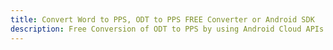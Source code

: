 ---title: Convert Word to PPS, ODT to PPS FREE Converter or Android SDKdescription: Free Conversion of ODT to PPS by using Android Cloud APIs & SDKs. Also Create, Edit & Render Microsoft Word & OpenOffice documents in the Cloud.---